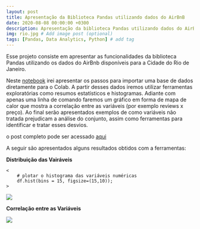 ```yaml
---
layout: post
title: Apresentação da Biblioteca Pandas utilizando dados do AirBnB
date: 2020-08-08 00:00:00 +0300
description: Apresentação da biblioteca Pandas utilizando dados do AirBnB. # Add post description (optional)
img: rio.jpg # Add image post (optional)
tags: [Pandas, Data Analytics, Python] # add tag
---
```


Esse projeto consiste em apresentar as funcionalidades da biblioteca Pandas utilizando os dados do AirBnb disponíveis para a Cidade do Rio de Janeiro.

Neste [notebook](https://colab.research.google.com/drive/1IRgY4Ztu5x6kONevqYFL8nYiPelx6vB6?usp=sharing) irei apresentar os passos para importar uma base de dados diretamente para o Colab. A partir desses dados iremos utilizar ferramentas exploratórias como resumos estatísticos e histogramas.
Adiante com apenas uma linha de comando faremos um gráfico em forma de mapa de calor que mostra a correlação entre as variáveis (por exemplo reviews x preço).
Ao final serão apresentados exemplos de como variáveis não tratada prejudicam a análise do conjunto, assim como ferramentas para identificar e tratar esses desvios.

o post completo pode ser acessado [aqui](https://medium.com/@marcelmartinsbittar/apresenta%C3%A7%C3%A3o-da-biblioteca-pandas-a7b026bc33e5)


A seguir são apresentados alguns resultados obtidos com a ferramentas:

**Distribuição das Vairáveis**

    <
        # plotar o histograma das variáveis numéricas
        df.hist(bins = 15, figsize=(15,10));
    >

![](https://miro.medium.com/max/902/1*emYj1c_oK_7CG1SBygrtsg.jpeg)

**Correlação entre as Variáveis**

![](https://miro.medium.com/max/441/1*QusMgZWYmqDn9BglP-upZQ.png)